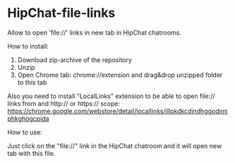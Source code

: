 HipChat-file-links
==================

Allow to open 'file://' links in new tab in HipChat chatrooms.

How to install:

1. Download zip-archive of the repository
2. Unzip
3. Open Chrome tab: chrome://extension and drag&drop unzipped folder to this tab


Also you need to install "LocalLinks" extension to be able to open file:// links from and http:// or https:// scope:
https://chrome.google.com/webstore/detail/locallinks/jllpkdkcdjndhggodimiphkghogcpida


How to use:

Just click on the "file://" link in the HipChat chatroom and it will open new tab with this file.
